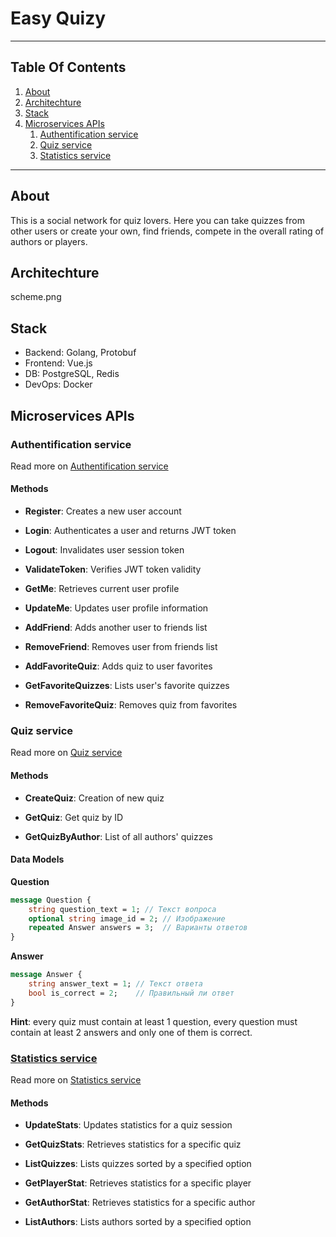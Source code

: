 # Easy Quizy

---
## Table Of Contents

1. [About](#about)
2. [Architechture](#architechture)
3. [Stack](#stack)
4. [Microservices APIs](#microservices-apis)
   1. [Authentification service](#authentification-service)
   2. [Quiz service](#quiz-service)
   3. [Statistics service](#statistics-service)

---
## About

This is a social network for quiz lovers. Here you can take quizzes from other users or create your own, find friends, compete in the overall rating of authors or players.

## Architechture 

scheme.png

## Stack

- Backend: Golang, Protobuf  
- Frontend: Vue.js
- DB: PostgreSQL, Redis
- DevOps: Docker

## Microservices APIs

### Authentification service

Read more on [Authentification service]("https://gitlab.crja72.ru/golang/2025/spring/course/projects/go14/easy-quizy/-/blob/main/auth_service/README.md")

#### Methods

- **Register**: Creates a new user account

- **Login**: Authenticates a user and returns JWT token

- **Logout**: Invalidates user session token

- **ValidateToken**: Verifies JWT token validity

- **GetMe**: Retrieves current user profile

- **UpdateMe**: Updates user profile information

- **AddFriend**: Adds another user to friends list

- **RemoveFriend**: Removes user from friends list

- **AddFavoriteQuiz**: Adds quiz to user favorites

- **GetFavoriteQuizzes**: Lists user's favorite quizzes

- **RemoveFavoriteQuiz**: Removes quiz from favorites

### Quiz service

Read more on [Quiz service]("https://gitlab.crja72.ru/golang/2025/spring/course/projects/go14/easy-quizy/-/blob/main/quiz_service/README.md")

#### Methods

- **CreateQuiz**: Creation of new quiz

- **GetQuiz**: Get quiz by ID

- **GetQuizByAuthor**: List of all authors' quizzes 

#### Data Models 
**Question**
```protobuf
message Question {
    string question_text = 1; // Текст вопроса
    optional string image_id = 2; // Изображение
    repeated Answer answers = 3;  // Варианты ответов
}
```
**Answer**
```protobuf
message Answer {
    string answer_text = 1; // Текст ответа
    bool is_correct = 2;    // Правильный ли ответ
}
```
**Hint**: every quiz must contain at least 1 question, every question must contain at least 2 answers and only one of them is correct.


### [Statistics service]("https://gitlab.crja72.ru/golang/2025/spring/course/projects/go14/easy-quizy/-/blob/main/stat_service/README.md")

Read more on [Statistics service]("https://gitlab.crja72.ru/golang/2025/spring/course/projects/go14/easy-quizy/-/blob/main/stat_service/README.md")

#### Methods
- **UpdateStats**: Updates statistics for a quiz session
  
- **GetQuizStats**: Retrieves statistics for a specific quiz
  
- **ListQuizzes**: Lists quizzes sorted by a specified option
  
- **GetPlayerStat**: Retrieves statistics for a specific player
   
- **GetAuthorStat**: Retrieves statistics for a specific author

- **ListAuthors**: Lists authors sorted by a specified option
